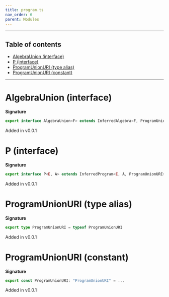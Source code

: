 ```yaml
---
title: program.ts
nav_order: 6
parent: Modules
---
```


---

<h2 class="text-delta">Table of contents</h2>

- [AlgebraUnion (interface)](#algebraunion-interface)
- [P (interface)](#p-interface)
- [ProgramUnionURI (type alias)](#programunionuri-type-alias)
- [ProgramUnionURI (constant)](#programunionuri-constant)

---

# AlgebraUnion (interface)

**Signature**

```ts
export interface AlgebraUnion<F> extends InferredAlgebra<F, ProgramUnionURI> {}
```

Added in v0.0.1

# P (interface)

**Signature**

```ts
export interface P<E, A> extends InferredProgram<E, A, ProgramUnionURI> {}
```

Added in v0.0.1

# ProgramUnionURI (type alias)

**Signature**

```ts
export type ProgramUnionURI = typeof ProgramUnionURI
```

Added in v0.0.1

# ProgramUnionURI (constant)

**Signature**

```ts
export const ProgramUnionURI: "ProgramUnionURI" = ...
```

Added in v0.0.1
